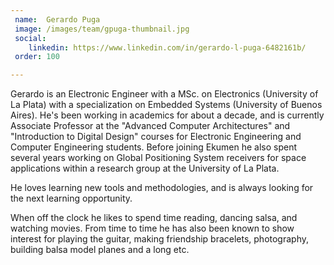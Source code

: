 ```yaml
---
 name:  Gerardo Puga
 image: /images/team/gpuga-thumbnail.jpg
 social:  
    linkedin: https://www.linkedin.com/in/gerardo-l-puga-6482161b/
 order: 100

---
```


Gerardo is an Electronic Engineer with a MSc. on Electronics (University of La Plata) with
a specialization on Embedded Systems (University of Buenos Aires). He's been working in
academics for about a decade, and is currently Associate Professor at the "Advanced Computer
Architectures" and "Introduction to Digital Design" courses for Electronic Engineering and
Computer Engineering students. Before joining Ekumen he also spent several years working on
Global Positioning System receivers for space applications within a research group at the
University of La Plata.

He loves learning new tools and methodologies, and is always looking for the next learning
opportunity.

When off the clock he likes to spend time reading, dancing salsa, and watching movies.
From time to time he has also been known to show interest for playing the guitar, making
friendship bracelets, photography, building balsa model planes and a long etc.